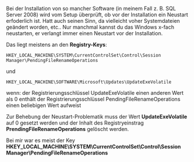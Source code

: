 Bei der Installation von so mancher Software (in meinem Fall z. B. SQL Server 2008) wird vom Setup überprüft, ob vor der Installation ein Neustart erfoderlich ist.
Hatt auch seinen Sinn, da vielleicht voher Systemdateien geändert worden, etc..
Nur manchmal kannst du das Windows x-fach neustarten, er verlangt immer einen Neustart vor der Installation.

Das liegt meistens an den **Registry-Keys**:

```console
HKEY_LOCAL_MACHINE\SYSTEM\CurrentControlSet\Control\Session Manager\PendingFileRenameOperations
```

und

```console
HKEY_LOCAL_MACHINE\SOFTWARE\Microsoft\Updates\UpdateExeVolatile
```

wenn:
der Registrierungsschlüssel UpdateExeVolatile einen anderen Wert als 0 enthält
der Registrierungsschlüssel PendingFileRenameOperations einen beliebigen Wert aufweist

Zur Behebung der Neustart-Problematik muss der Wert **UpdateExeVolatile** auf 0 gesetzt werden und der Inhalt des Registryeinstrag **PrendingFileRenameOperations** gelöscht werden.

Bei mir war es meist der Key **HKEY_LOCAL_MACHINE\SYSTEM\CurrentControlSet\Control\Session Manager\PendingFileRenameOperations**
